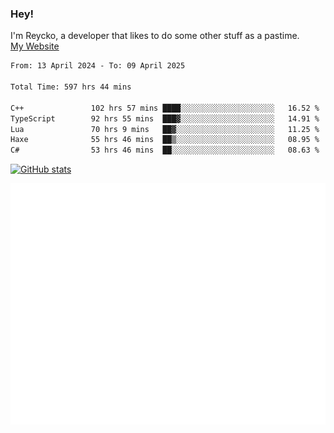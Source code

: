 ### Hey!
I'm Reycko, a developer that likes to do some other stuff as a pastime.  
[My Website](https://reycko.root.sx)

<!--START_SECTION:wakasection-->

```txt
From: 13 April 2024 - To: 09 April 2025

Total Time: 597 hrs 44 mins

C++               102 hrs 57 mins ████░░░░░░░░░░░░░░░░░░░░░   16.52 %
TypeScript        92 hrs 55 mins  ███▓░░░░░░░░░░░░░░░░░░░░░   14.91 %
Lua               70 hrs 9 mins   ██▓░░░░░░░░░░░░░░░░░░░░░░   11.25 %
Haxe              55 hrs 46 mins  ██▒░░░░░░░░░░░░░░░░░░░░░░   08.95 %
C#                53 hrs 46 mins  ██░░░░░░░░░░░░░░░░░░░░░░░   08.63 %
```

<!--END_SECTION:wakasection-->

[![GitHub stats](https://github-readme-stats.vercel.app/api?username=Reycko&show_icons=true&theme=dark&hide_title=true&count_private=true)](https://github.com/anuraghazra/github-readme-stats)

![Metrics](/github-metrics.svg)
